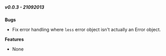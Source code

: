 ##### v0.0.3 - 21092013

**Bugs**
- Fix error handling where `less` error object isn't actually an Error object.

**Features**
- None


